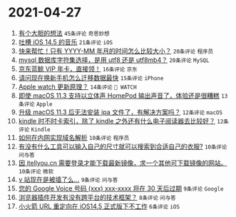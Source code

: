 # 2021-04-27

1. [有个大胆的想法](https://www.v2ex.com/t/773516) `45条评论` `奇思妙想`
1. [吐槽 iOS 14.5 的音乐](https://www.v2ex.com/t/773507) `21条评论` `iOS`
1. [快来帮忙！只有 YYYY-MM 年月的时间怎么比较大小？](https://www.v2ex.com/t/773526) `20条评论` `程序员`
1. [mysql 数据库字符集选择，是用 utf8 还是 utf8mb4？](https://www.v2ex.com/t/773509) `20条评论` `MySQL`
1. [京东蓝鲸 VIP 年卡，直接领！](https://www.v2ex.com/t/773513) `16条评论` `京东`
1. [请问现在换新手机怎么迁移数据最快](https://www.v2ex.com/t/773538) `15条评论` `iPhone`
1. [Apple watch 更新原理？](https://www.v2ex.com/t/773514) `14条评论` ` WATCH`
1. [即使 macOS 11.3 支持以立体声 HomePod 输出声音了，体验还是很糟糕](https://www.v2ex.com/t/773508) `13条评论` `Apple`
1. [升级 macOS 11.3 后无法安装 ipa 文件了，有解决方案吗？](https://www.v2ex.com/t/773528) `12条评论` `macOS`
1. [kindle 时不时卡索引，除了 kindle 之外还有什么电子阅读器去比较好？](https://www.v2ex.com/t/773522) `12条评论` `Kindle`
1. [如何在内网实现域名解析](https://www.v2ex.com/t/773549) `10条评论` `程序员`
1. [有没有什么工具可以输入自己的尺寸就可以搜索到合适自己的衣服?](https://www.v2ex.com/t/773517) `10条评论` `问与答`
1. [因 itellyou.cn 需要登录才能下载最新镜像，求一个其他可下载镜像的网站。](https://www.v2ex.com/t/773515) `10条评论` `微软`
1. [v 站现在是被墙了么...](https://www.v2ex.com/t/773548) `9条评论` `问与答`
1. [您的 Google Voice 号码 (xxx) xxx-xxxx 将在 30 天后过期](https://www.v2ex.com/t/773523) `9条评论` `Google`
1. [浏览器插件开发有没有跨平台的技术框架？](https://www.v2ex.com/t/773512) `8条评论` `问与答`
1. [小火箭 URL 重定向在 iOS14.5 正式版下不工作](https://www.v2ex.com/t/773536) `6条评论` `iOS`
